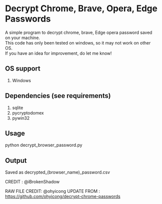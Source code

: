 # Decrypt Chrome, Brave, Opera, Edge Passwords
A simple program to decrypt chrome, brave, Edge opera password saved on your machine. <br>
This code has only been tested on windows, so it may not work on other OS.<br>
If you have an idea for improvement, do let me know!<br>

## OS support
1. Windows

## Dependencies (see requirements)
1. sqlite
2. pycryptodomex
3. pywin32

## Usage
python decrypt_browser_password.py<br>

## Output
Saved as decrypted_(browser_name)_password.csv


CREDIT : @iBrokenShadow

RAW FILE CREDIT: @ohyicong
UPDATE FROM : https://github.com/ohyicong/decrypt-chrome-passwords



